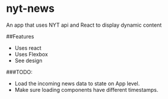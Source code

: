 # nyt-news
An app that uses NYT api and React to display dynamic content

##Features

- Uses react
- Uses Flexbox
- See design

###TODO:

- Load the incoming news data to state on App level.
- Make sure loading components have different timestamps.